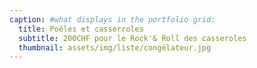 ```yaml
---
caption: #what displays in the portfolio grid:
  title: Poêles et casserroles
  subtitle: 200CHF pour le Rock'& Roll des casseroles
  thumbnail: assets/img/liste/congélateur.jpg
---
```

